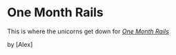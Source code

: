 # One Month Rails

This is where the unicorns get down for
[*One Month Rails*](http://onemonthrails.com)

by [Alex]